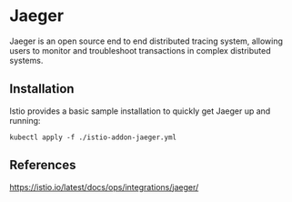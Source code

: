 # Jaeger

Jaeger is an open source end to end distributed tracing system, allowing users to monitor and troubleshoot transactions in complex distributed systems.

## Installation

Istio provides a basic sample installation to quickly get Jaeger up and running:
```
kubectl apply -f ./istio-addon-jaeger.yml
```

## References

https://istio.io/latest/docs/ops/integrations/jaeger/
